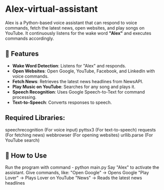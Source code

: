 # Alex-virtual-assistant

Alex is a Python-based voice assistant that can respond to voice commands, fetch the latest news, open websites, and play songs on YouTube. It continuously listens for the wake word **"Alex"** and executes commands accordingly.

## 🚀 Features
- **Wake Word Detection**: Listens for "Alex" and responds.
- **Open Websites**: Open Google, YouTube, Facebook, and LinkedIn with voice commands.
- **Fetch News**: Retrieves the latest news headlines from NewsAPI.
- **Play Music on YouTube**: Searches for any song and plays it.
- **Speech Recognition**: Uses Google Speech-to-Text for command processing.
- **Text-to-Speech**: Converts responses to speech.

## Required Libraries:

speechrecognition (For voice input)
pyttsx3 (For text-to-speech)
requests (For fetching news)
webbrowser (For opening websites)
urllib.parse (For YouTube search)

## 🎤 How to Use
Run the program with command - python main.py
Say "Alex" to activate the assistant.
Give commands, like:
"Open Google" → Opens Google
"Play Lover" → Plays Lover on YouTube
"News" → Reads the latest news headlines